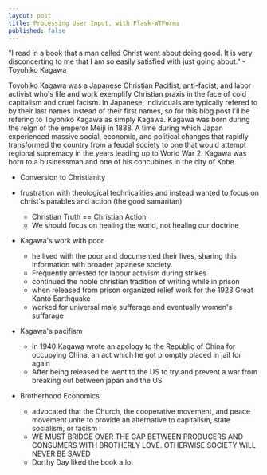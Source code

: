 ```yaml
---
layout: post
title: Processing User Input, with Flask-WTForms
published: false
---
```



"I read in a book that a man called Christ went about doing good. It is very disconcerting to me that I am so easily satisfied with just going about." - Toyohiko Kagawa 

Toyohiko Kagawa was a Japanese Christian Pacifist, anti-facist, and labor activist who's life and work exemplify Christian praxis in the face of cold capitalism and cruel facism. In Japanese, individuals are typically refered to by their last names instead of their first names, so for this blog post I'll be refering to Toyohiko Kagawa as simply Kagawa. Kagawa was born during the reign of the emperor Meiji in 1888. A time during which Japan experienced massive social, economic, and political changes that rapidly transformed the country from a feudal society to one that would attempt regional supremacy in the years leading up to World War 2. Kagawa was born to a businessman and one of his concubines in the city of Kobe. 

- Conversion to Christianity
- frustration with theological technicalities and instead wanted to focus on christ's parables and action (the good samaritan)
  - Christian Truth == Christian Action
  - We should focus on healing the world, not healing our doctrine
- Kagawa's work with poor
  - he lived with the poor and documented their lives, sharing this information with broader japanese society. 
  - Frequently arrested for labour activism during strikes
  - continued the noble christian tradition of writing while in prison
  - when released from prison organized relief work for the 1923 Great Kanto Earthquake 
  - worked for universal male sufferage and eventually women's suffarage 
- Kagawa's pacifism
  - in 1940 Kagawa wrote an apology to the Republic of China for occupying China, an act which he got promptly placed in jail for again
  - After being released he went to the US to try and prevent a war from breaking out between japan and the US 
  
- Brotherhood Economics
  - advocated that the Church, the cooperative movement, and peace movement unite to provide an alternative to capitalism, state socialism, or facism
  - WE MUST BRIDGE OVER THE GAP BETWEEN PRODUCERS AND CONSUMERS WITH BROTHERLY LOVE. OTHERWISE SOCIETY WILL NEVER BE SAVED
  - Dorthy Day liked the book a lot 
